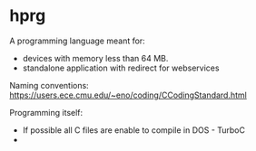# hprg

A programming language meant for:
 - devices with memory less than 64 MB.
 - standalone application with redirect for webservices

Naming conventions:
https://users.ece.cmu.edu/~eno/coding/CCodingStandard.html

Programming itself:
- If possible all C files are enable to compile in DOS - TurboC
-   